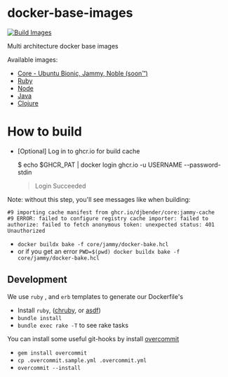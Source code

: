 # docker-base-images
[![Build Images](https://github.com/djbender/docker-base-images/actions/workflows/build-images.yml/badge.svg)](https://github.com/djbender/docker-base-images/actions/workflows/build-images.yml)

Multi architecture docker base images

Available images:
- [Core - Ubuntu Bionic, Jammy, Noble (soon™)](core/)
- [Ruby](ruby/)
- [Node](node/)
- [Java](java/)
- [Clojure](clojure/)

# How to build
- [Optional] Log in to ghcr.io for build cache

    $ echo $GHCR_PAT | docker login ghcr.io -u USERNAME --password-stdin
    > Login Succeeded

Note: without this step, you'll see messages like when building:

    #9 importing cache manifest from ghcr.io/djbender/core:jammy-cache
    #9 ERROR: failed to configure registry cache importer: failed to authorize: failed to fetch anonymous token: unexpected status: 401 Unauthorized

- `docker buildx bake -f core/jammy/docker-bake.hcl`
- or if you get an error `PWD=$(pwd) docker buildx bake -f core/jammy/docker-bake.hcl`

## Development
We use `ruby` , and `erb` templates to generate our Dockerfile's
- Install `ruby`, ([chruby](https://github.com/postmodern/chruby), or [asdf](https://github.com/asdf-vm/asdf))
- `bundle install`
- `bundle exec rake -T` to see rake tasks

You can install some useful git-hooks by install [overcommit](https://github.com/sds/overcommit#installation)
- `gem install overcommit`
- `cp .overcommit.sample.yml .overcommit.yml`
- `overcommit --install`
